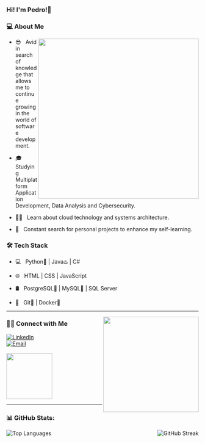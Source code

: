 ### Hi! I'm Pedro!👋

<h3> 💻 About Me </h3>

<img align='right' src="https://media.giphy.com/media/qgQUggAC3Pfv687qPC/giphy.gif" width="420">

- 😎 &nbsp; Avid in search of knowledge that allows me to continue growing in the world of software development.

- 🎓 &nbsp; Studying Multiplatform Application Development, Data Analysis and Cybersecurity.

- 🧑‍💻 &nbsp; Learn about cloud technology and systems architecture.

- 🚀 &nbsp; Constant search for personal projects to enhance my self-learning.

<h3>🛠 Tech Stack</h3>

- 💻 &nbsp; Python🐍 | Java♨️ | C#

- 🌐 &nbsp; HTML | CSS | JavaScript

- 🛢 &nbsp; PostgreSQL🐘 | MySQL🐬 | SQL Server

- 🔧 &nbsp; Git🔶 | Docker🐳

<!--

- 🛢 &nbsp; MongoDB | MariaDB

- 🔧 &nbsp; Markdown | Selenium | Tidyverse

- 🖥 &nbsp; Illustrator| Photoshop | InDesign

-->

<!-- <h3>🛠 To Learn</h3>

- 🔧 &nbsp; Azure | Mojo🔥 -->

<hr> 

<img src="https://www.tecnoschool.com.ar/img/cursos/python/trabajando.gif" width="250" align='right'>

<h3> 🤝🏻 Connect with Me </h3>

<p align="center">

<a href="https://www.linkedin.com/in/pedro-rizquez/"><img alt="LinkedIn" src="https://img.shields.io/badge/LinkedIn-Pedro%20Rizquez-blue?style=flat-square&logo=linkedin"></a> <br> 
<a href="mailto:pedro.rizquez.94@hotmail.com"><img alt="Email" src="https://img.shields.io/badge/Email-Pedro Rizquez-blue?style=flat-square&logo=gmail"></a> <br> <br> 
<img src="https://cdn.dribbble.com/users/420183/screenshots/2875637/octocat_github.gif" width="120">
</p>

<hr> 

<h3> 📊 GitHub Stats: </h3>
<p align="center">
  <img src="https://github-readme-stats.vercel.app/api/top-langs/?username=rizquez&theme=dark&hide_progress=true&hide_border=false&include_all_commits=true&count_private=true&layout=compact" alt="Top Languages" align="left"/>
  <img src="https://github-readme-streak-stats.herokuapp.com/?user=rizquez&theme=dark&hide_border=true" alt="GitHub Streak" align="right"/>
</p> <br>


